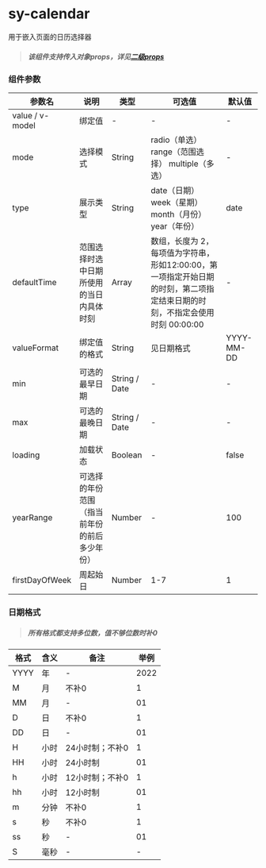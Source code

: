 sy-calendar
===========================
用于嵌入页面的日历选择器
> ##### 该组件支持传入对象props，详见[二级props](https://github.com/i-yxs/sy-ui/edit/main/README.md#二级props)

### 组件参数

|参数名|说明|类型|可选值|默认值|
|---|---|---|---|---|
|value / v-model|绑定值|-|-|-|
|mode|选择模式|String|radio（单选） range（范围选择） multiple（多选）|-|
|type|展示类型|String|date（日期） week（星期） month（月份） year（年份）|date|
|defaultTime|范围选择时选中日期所使用的当日内具体时刻|Array|数组，长度为 2，每项值为字符串，形如12:00:00，第一项指定开始日期的时刻，第二项指定结束日期的时刻，不指定会使用时刻 00:00:00|-|
|valueFormat|绑定值的格式|String|见日期格式|YYYY-MM-DD|
|min|可选的最早日期|String / Date|-|-|
|max|可选的最晚日期|String / Date|-|-|
|loading|加载状态|Boolean|-|false|
|yearRange|可选择的年份范围（指当前年份的前后多少年份）|Number|-|100|
|firstDayOfWeek|周起始日|Number|1-7|1|

### 日期格式

> ##### 所有格式都支持多位数，值不够位数时补0

|格式|含义|备注|举例|
|---|---|---|---|
|YYYY|年|-|2022|
|M|月|不补0|1|
|MM|月|-|01|
|D|日|不补0|1|
|DD|日|-|01|
|H|小时|24小时制；不补0|1|
|HH|小时|24小时制|01|
|h|小时|12小时制；不补0|1|
|hh|小时|12小时制|01|
|m|分钟|不补0|1|
|s|秒|不补0|1|
|ss|秒|-|01|
|S|毫秒|-|-|
